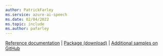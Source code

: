```yaml
---
author: PatrickFarley
ms.service: azure-ai-speech
ms.date: 02/04/2022
ms.topic: include
ms.author: pafarley
---
```


[Reference documentation](/objectivec/cognitive-services/speech/) | [Package (download)](https://aka.ms/csspeech/macosbinary) | [Additional samples on GitHub](https://aka.ms/speech/github-objective-c)
